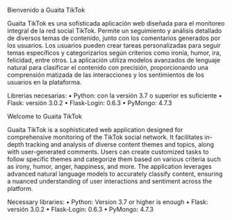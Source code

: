 Bienvenido a Guaita TikTok

Guaita TikTok es una sofisticada aplicación web diseñada para el monitoreo integral de la red social TikTok. Permite un seguimiento y análisis detallado de diversos temas de contenido, junto con los comentarios generados por los usuarios. Los usuarios pueden crear tareas personalizadas para seguir temas específicos y categorizarlos según criterios como ironía, humor, ira, felicidad, entre otros. La aplicación utiliza modelos avanzados de lenguaje natural para clasificar el contenido con precisión, proporcionando una comprensión matizada de las interacciones y los sentimientos de los usuarios en la plataforma.

Librerias necesarias:
•	Python: con la versión 3.7 o superior es suficiente
•	Flask: versión 3.0.2
•	Flask-Login: 0.6.3
•	PyMongo: 4.7.3

Welcome to Guaita TikTok

Guaita TikTok is a sophisticated web application designed for comprehensive monitoring of the TikTok social network. It facilitates in-depth tracking and analysis of diverse content themes and topics, along with user-generated comments. Users can create customized tasks to follow specific themes and categorize them based on various criteria such as irony, humor, anger, happiness, and more. The application leverages advanced natural language models to accurately classify content, ensuring a nuanced understanding of user interactions and sentiment across the platform.

Necessary libraries:
•	Python: Version 3.7 or higher is enough
•	Flask: versión 3.0.2
•	Flask-Login: 0.6.3
•	PyMongo: 4.7.3
